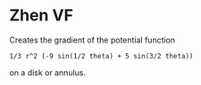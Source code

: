 # Zhen VF

Creates the gradient of the potential function
```
1/3 r^2 (-9 sin(1/2 theta) + 5 sin(3/2 theta))
```
on a disk or annulus.